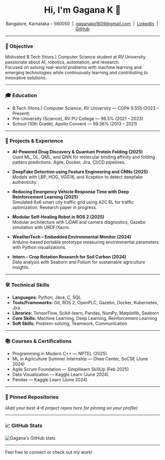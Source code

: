 <h1 align="center">Hi, I'm Gagana K 👋</h1>

<p align="center">
  Bangalore, Karnataka – 560050 &nbsp;|&nbsp; 
  <a href="mailto:gaganakp1609@gmail.com">gaganakp1609@gmail.com</a> &nbsp;|&nbsp; 
  <a href="https://www.linkedin.com/in/gagana-k-3509582a2">LinkedIn</a> &nbsp;|&nbsp; 
  <a href="https://github.com/GAGANA-KARTHIKEYAN">GitHub</a>
</p>

---

### 🎯 Objective

Motivated B.Tech (Hons.) Computer Science student at RV University passionate about AI, robotics, automation, and research.  
Focused on solving real-world problems with machine learning and emerging technologies while continuously learning and contributing to innovative solutions.

---

### 🎓 Education

- B.Tech (Hons.) Computer Science, RV University — CGPA 9.555 (2023 – Present)  
- Pre-University (Science), RV PU College — 96.5% (2021 – 2023)  
- School (10th Grade), Apollo Convent — 99.36% (2013 – 2021)

---

### 🚀 Projects & Experience

- **AI-Powered Drug Discovery & Quantum Protein Folding (2025)**  
  Used ML, DL, QML, and QNN for molecular binding affinity and folding pattern predictions. Agile, Docker, Jira, CI/CD pipelines.

- **DeepFake Detection using Feature Engineering and CNNs (2025)**  
  Models with LBP, HOG, VGG16, and Xception to detect deepfake authenticity.

- **Reducing Emergency Vehicle Response Time with Deep Reinforcement Learning (2025)**  
  Simulated 6x6 smart city traffic grid using A2C RL for traffic optimization. Research paper in progress.

- **Modular Self-Healing Robot in ROS 2 (2025)**  
  Modular architecture with LiDAR and camera diagnostics, Gazebo simulation with URDF/Xacro.

- **WeatherTech – Embedded Environmental Monitor (2024)**  
  Arduino-based portable prototype measuring environmental parameters with Python visualizations.

- **Intern – Crop Rotation Research for Soil Carbon (2024)**  
  Data analysis with Seaborn and Folium for sustainable agriculture insights.

---

### 🛠️ Technical Skills

- **Languages:** Python, Java, C, SQL  
- **Tools/Frameworks:** Git, ROS 2, OpenPLC, Gazebo, Docker, Kubernetes, Jira  
- **Libraries:** TensorFlow, Scikit-learn, Pandas, NumPy, Matplotlib, Seaborn  
- **Core Skills:** Machine Learning, Deep Learning, Reinforcement Learning  
- **Soft Skills:** Problem-solving, Teamwork, Communication

---

### 📚 Courses & Certifications

- Programming in Modern C++ — NPTEL (2025)  
- ML in Agriculture Summer Internship — Dhee Center, SoCSE (June 2024)  
- Agile Scrum Foundation — Simplilearn SkillUp (Feb 2025)  
- Data Visualization — Kaggle Learn (June 2024)  
- Pandas — Kaggle Learn (June 2024)  

---

### 📌 Pinned Repositories

*(Add your best 4–6 project repos here for pinning on your profile)*

---

### 📈 GitHub Stats

![Gagana's GitHub stats](https://github-readme-stats.vercel.app/api?username=GAGANA-KARTHIKEYAN&show_icons=true&theme=blueberry)

---

Feel free to connect or check out my work!

